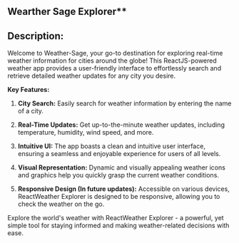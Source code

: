 ## Wearther Sage Explorer**

 ## **Description:**

Welcome to Weather-Sage, your go-to destination for exploring real-time weather information for cities around the globe! This ReactJS-powered weather app provides a user-friendly interface to effortlessly search and retrieve detailed weather updates for any city you desire.

**Key Features:**

1. **City Search:** Easily search for weather information by entering the name of a city.
   
2. **Real-Time Updates:** Get up-to-the-minute weather updates, including temperature, humidity, wind speed, and more.

3. **Intuitive UI:** The app boasts a clean and intuitive user interface, ensuring a seamless and enjoyable experience for users of all levels.

4. **Visual Representation:** Dynamic and visually appealing weather icons and graphics help you quickly grasp the current weather conditions.

5. **Responsive Design (In future updates):** Accessible on various devices, ReactWeather Explorer is designed to be responsive, allowing you to check the weather on the go.



Explore the world's weather with ReactWeather Explorer - a powerful, yet simple tool for staying informed and making weather-related decisions with ease.
